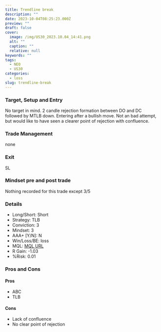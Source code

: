 ```yaml
---
title: Trendline break
description: ""
date: 2023-10-04T08:25:23.000Z
preview: ""
draft: false
cover:
  image: /img/US30_2023.10.04_14:41.png
  alt: ""
  caption: ""
  relative: null
keywords: ""
tags:
  - NEO
  - US30
categories:
  - loss
slug: trendline-break
---
```

### Target, Setup and Entry
No target in mind. 2 candle rejection formation between DO and DC followed by MTLB down. Entering after a bullish move. Not an bad attempt, but would like to have seen a clearer point of rejection with confluence.
### Trade Management
none
### Exit
SL
### Mindset pre and post trade
Nothing recorded for this trade except 3/5 

### Details
- Long/Short: Short
- Strategy: TLB
- Conviction: 3
- Mindset: 3
- AAA+ [Y/N]: N
- Win/Loss/BE: loss
- MQL: [MQL URL](https://www.mql5.com/en/charts/18319109/us30-cash-m1-ftmo-s-r)
- R Gain: -1.03
- %Risk: 0.01

### Pros and Cons
#### Pros
- ABC
- TLB
#### Cons
- Lack of confluence
- No clear point of rejection

